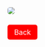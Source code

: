 
<style>
.imgcontainer{
  width: 100%;
  display: flex;
  align-items: center;
  padding-bottom: 10px;
}
.image {
  /* object-fit: cover; */
  max-width: 100%;
  height: auto;
  margin: 100px;
  border-radius: 5px;
  padding: 0;
}
@media (max-width: 981px) {
    .image {
        margin: 0;
    }
}
</style>
<div class="imgcontainer">
    <img class="image" src="/images/iso22000.jpg"/>
</div>

<a class="navlink" href="/food-safe-packaging">Back</a>

<style>
.navlink{
  direction: rtl;
  display: inline-block;
  font-size: 16px;
  background-color: #FF0000;
  padding: 7px 15px;
  color: white;
  text-decoration: none;
  border-radius: 5px;
}
</style>